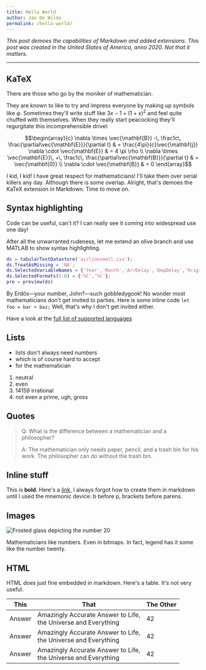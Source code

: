 ```yaml
---
title: Hello World
author: Jan De Wilde
permalink: /hello-world/
---
```


*This post demoes the capabilities of Markdown and added extensions. This post was created in the United States of America, anno 2020. Not that it matters.*

***

## KaTeX

There are those who go by the moniker of mathematician. 

They are known to like to try and impress everyone by making up symbols like $\varphi$. Sometimes they'll write stuff like ${3x-1}+(1+x)^2$ and feel quite chuffed with themselves. When they really start peacocking they'll regurgitate this incomprehensible drivel:

$$\begin{array}{c}
\nabla \times \vec{\mathbf{B}} -\, \frac1c\, \frac{\partial\vec{\mathbf{E}}}{\partial t} &
= \frac{4\pi}{c}\vec{\mathbf{j}}    \nabla \cdot \vec{\mathbf{E}} & = 4 \pi \rho \\
\nabla \times \vec{\mathbf{E}}\, +\, \frac1c\, \frac{\partial\vec{\mathbf{B}}}{\partial t} & = \vec{\mathbf{0}} \\
\nabla \cdot \vec{\mathbf{B}} & = 0
\end{array}$$

I kid, I kid! I have great respect for mathematicians! I'll take them over serial killers any day. Although there is some overlap. Alright, that's demoes the KaTeX extension in Markdown. Time to move on.

## Syntax highlighting

Code can be useful, can't it? I can really see it coming into widespread use one day! 

After all the unwarranted rudeness, let me extend an olive branch and use MATLAB to show syntax highlighting.

```matlab
ds = tabularTextDatastore('airlinesmall.csv');
ds.TreatAsMissing = 'NA';
ds.SelectedVariableNames = {'Year','Month','ArrDelay','DepDelay','Origin','Dest'};
ds.SelectedFormats(5:6) = {'%C','%C'};
pre = preview(ds)
```

By Erdős—your number, John?—such gobbledygook! No wonder most mathematicians don't get invited to parties. Here is some inline code `let foo = bar + baz;` Well, that's why I don't get invited either.

Have a look at the [full list of supported languages](https://prismjs.com/#supported-languages)

## Lists

- lists don't always need numbers
- which is of course hard to accept
- for the mathematician

1. neutral 
1. even
1. 14159 irrational
1. not even a prime, ugh, gross

## Quotes

> Q: What is the difference between a mathematician and a philosopher? 
>
>A: The mathematician only needs paper, pencil, and a trash bin for his work. The philosopher can do without the trash bin.

## Inline stuff

This is **bold**. Here's a [link](https://jandewilde.org), I always forgot how to create them in markdown until I used the mnemonic device: b before p, brackets before parens.

## Images

![Frosted glass depicting the number 20](https://images.unsplash.com/photo-1523350703530-161b46e28e24?ixlib=rb-1.2.1&ixid=eyJhcHBfaWQiOjEyMDd9&auto=format&fit=crop&w=720&q=80)

Mathematicians like numbers. Even in bitmaps. In fact, legend has it some like the number twenty.

## HTML

HTML does just fine embedded in markdown. Here's a table. It's not very useful.

<table class="min-w-full divide-y divide-gray-300 bg-white my-10">
  <thead>
    <tr>
      <th class="px-6 py-3 bg-gray-100 border-b border-gray-300 text-left leading-4 font-medium">
        This
      </th>
      <th class="px-6 py-3 bg-gray-100 border-b border-gray-300 text-left leading-4 font-medium">
        That
      </th>
      <th class="px-6 py-3 bg-gray-100 border-b border-gray-300 text-right leading-4 font-medium">
        The Other
      </th>
    </tr>
  </thead>
  <tbody class="divide-y divide-gray-300">
    <tr>
      <td class="px-6 py-4 whitespace-no-wrap border-b border-gray-300">
        Answer
      </td>
      <td class="px-6 py-4 whitespace-no-wrap border-b border-gray-200">
        <div class="text-sm leading-5 text-gray-900">Amazingly Accurate Answer to Life,</div>
        <div class="text-sm leading-5 text-gray-500">the Universe and Everything</div>
      </td>
      <td class="px-6 py-4 whitespace-no-wrap border-b border-gray-200 text-right">
        42
      </td> 
    </tr>
    <tr>
      <td class="px-6 py-4 whitespace-no-wrap border-b border-gray-300">
        Answer
      </td>
      <td class="px-6 py-4 whitespace-no-wrap border-b border-gray-200">
        <div class="text-sm leading-5 text-gray-900">Amazingly Accurate Answer to Life,</div>
        <div class="text-sm leading-5 text-gray-500">the Universe and Everything</div>
      </td>
      <td class="px-6 py-4 whitespace-no-wrap border-b border-gray-200 text-right">
        42
      </td> 
    </tr>
    <tr>
      <td class="px-6 py-4 whitespace-no-wrap border-b border-gray-300">
        Answer
      </td>
      <td class="px-6 py-4 whitespace-no-wrap border-b border-gray-200">
        <div class="text-sm leading-5 text-gray-900">Amazingly Accurate Answer to Life,</div>
        <div class="text-sm leading-5 text-gray-500">the Universe and Everything</div>
      </td>
      <td class="px-6 py-4 whitespace-no-wrap border-b border-gray-200 text-right">
        42
      </td> 
    </tr>
  </tbody>
</table>



